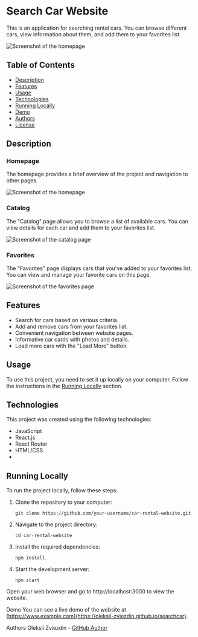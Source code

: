 # Search Car Website

This is an application for searching rental cars. You can browse different cars, view information about them, and add them to your favorites list.

![Screenshot of the homepage](https://ibb.co/HhkYJjW)


## Table of Contents

- [Description](#Description)
- [Features](#Features)
- [Usage](#Usage)
- [Technologies](#Technologies)
- [Running Locally](#Running-Locally)
- [Demo](#Demo)
- [Authors](#Authors)
- [License](#License)

## Description

### Homepage

The homepage provides a brief overview of the project and navigation to other pages.

![Screenshot of the homepage](https://ibb.co/HhkYJjW)

### Catalog

The "Catalog" page allows you to browse a list of available cars. You can view details for each car and add them to your favorites list.

![Screenshot of the catalog page](https://ibb.co/3rXF89S)

### Favorites

The "Favorites" page displays cars that you've added to your favorites list. You can view and manage your favorite cars on this page.

![Screenshot of the favorites page](https://ibb.co/HhkYJjW)

## Features

- Search for cars based on various criteria.
- Add and remove cars from your favorites list.
- Convenient navigation between website pages.
- Informative car cards with photos and details.
- Load more cars with the "Load More" button.

## Usage

To use this project, you need to set it up locally on your computer. Follow the instructions in the [Running Locally](#Running-Locally) section.

## Technologies

This project was created using the following technologies:

- JavaScript
- React.js
- React Router
- HTML/CSS
-

## Running Locally

To run the project locally, follow these steps:

1. Clone the repository to your computer:

   ```shell
   git clone https://github.com/your-username/car-rental-website.git

2. Navigate to the project directory:

   ```shell
   cd car-rental-website

2. Install the required dependencies:

   ```shell
   npm install
   
3. Start the development server:

   ```shell
   npm start

Open your web browser and go to http://localhost:3000 to view the website.

Demo
You can see a live demo of the website at [https://www.example.com](https://oleksii-zviezdin.github.io/searchcar).

Authors
Oleksii Zviezdin - <a href="https://github.com/oleksii-zviezdin">GitHub Author</a>
